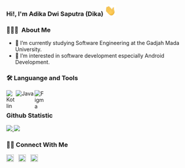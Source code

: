 ### Hi!, I'm Adika Dwi Saputra (Dika) <img src="https://raw.githubusercontent.com/ABSphreak/ABSphreak/master/gifs/Hi.gif" width="30">
### 👨🏻‍💻&nbsp; About Me
- 🔭 I’m currently studying Software Engineering at the Gadjah Mada University.
- 🌱 I’m interested in software development especially Android Development.
  
### 🛠&nbsp;Languange and Tools
<a href="#"><img align="left" alt="Kotlin" title="Kotlin" width="25px" src="https://upload.wikimedia.org/wikipedia/commons/7/74/Kotlin_Icon.png" /></a>
<a href="#"><img align="left" alt="Java" title="Java" width="50px" src="https://academy.alterra.id/blog/wp-content/uploads/2021/07/Logo-Java.png" /></a>

<a href="#"><img align="left" alt="Figma" title="Figma" width="25px" src="https://upload.wikimedia.org/wikipedia/commons/thumb/3/33/Figma-logo.svg/1667px-Figma-logo.svg.png" /></a>

<br>
<br>

### Github Statistic
<p align="left">
<a href="https://github.com/AdikaDS">
  <img height="180em" src="https://github-readme-stats-eight-theta.vercel.app/api?username=AdikaDS&show_icons=true&theme=cobalt&include_all_commits=true&count_private=true"/>
  <img height="180em" src="https://github-readme-stats-eight-theta.vercel.app/api/top-langs/?username=AdikaDS&layout=compact&langs_count=8&theme=cobalt"/>
</a>
</p>

### 🤝🏻&nbsp;Connect With Me
<p align="left">
<a href="https://www.linkedin.com/in/adikadwis/"><img width="20" height="20" src="https://cdn-icons-png.flaticon.com/512/174/174857.png"/></a> &nbsp
<a href="mailto:adikads17@gmail.com"><img width="20" height="20" src="https://upload.wikimedia.org/wikipedia/commons/thumb/7/7e/Gmail_icon_%282020%29.svg/2560px-Gmail_icon_%282020%29.svg.png"/></a> &nbsp
<a href="https://www.instagram.com/adikads/"><img width="20" height="20"src="https://cdn-icons-png.flaticon.com/512/174/174855.png"/></a> &nbsp
</p>
